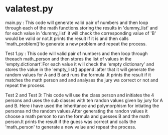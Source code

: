 # valatest.py
 main.py :
 This code will generate valid pair of numbers and then loop through each of the math functions.storing the results in 'dummy_list' and for each value in 'dummy_list' it will check the corresponding value of 'B' would be valid or not.It prints the result if it is and then calls 'math_problem()'to generate a new problem and repeat the process.

Test 1.py :
This code will valid pair of numbers and then loop through theeach math_person and then stores the list of values in the 'empty.dictionart'.For each value it will check the 'empty dictionary' and stores the value in the 'empty_list().append'.after that it will generate the random values for A and B and runs the formula .It prints the result if it matches the math person and and analyses the jury wa correct or not and repeat the process.

Test 2 and Test 3:
This code will use the class person and initiates the 4 persons and uses the sub classes with teh randon values given by jury for A and B.
Here i have used the Inheritance and polymorphism for intiating the personsa nd the random values.After generating the randon values it choose a math person to run the formula and guesses B and the math person.It prints the result if the guess was correct and calls the 'math_person' to generate a new value and repeat the process.
